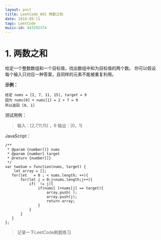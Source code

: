 ```yaml
---
layout: post
title: LeetCode_001 两数之和
date: 2018-09-11
tags: LeetCode  
music-id: 443292374
--- 
```

# 1. 两数之和
给定一个整数数组和一个目标值，找出数组中和为目标值的两个数。
你可以假设每个输入只对应一种答案，且同样的元素不能被重复利用。

**示例：**

```
给定 nums = [2, 7, 11, 15], target = 9
因为 nums[0] + nums[1] = 2 + 7 = 9
所以返回 [0, 1]
```

测试用例：

> 输入：[2,7,11,15] ，9
> 输出：[0，1]

JavaScript：

```
/**
 * @param {number[]} nums
 * @param {number} target
 * @return {number[]}
 */
var twoSum = function(nums, target) {
    let array = [];
   for(let   = 0 ; < nums.length; ++){
       for(let j = 0;j<nums.length;j++){
           if(  != j){
               if(nums[ ]+nums[j] == target){
                   array.push( );
                   array.push(j);
                   return array;
               }
           }
       }
   } 
};

```



> 记录一下LeetCode刷题练习

    